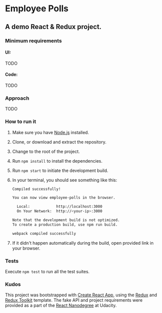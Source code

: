 # Employee Polls

## A demo React & Redux project.

### Minimum requirements

#### UI:

TODO

#### Code:

TODO

### Approach

TODO

### How to run it

1. Make sure you have [Node.js](https://docs.npmjs.com/downloading-and-installing-node-js-and-npm) installed.
2. Clone, or download and extract the repository.
3. Change to the root of the project.
4. Run `npm install` to install the dependencies.
5. Run `npm start` to initiate the development build.
6. In your terminal, you should see something like this:

   ```bash
   Compiled successfully!

   You can now view employee-polls in the browser.

     Local:            http://localhost:3000
     On Your Network:  http://<your-ip>:3000

   Note that the development build is not optimized.
   To create a production build, use npm run build.

   webpack compiled successfully
   ```
7. If it didn't happen automatically during the build, open provided link in your browser.

### Tests

Execute `npm test` to run all the test suites.

### Kudos

This project was bootstrapped with [Create React App](https://github.com/facebook/create-react-app), using the [Redux](https://redux.js.org/) and [Redux Toolkit](https://redux-toolkit.js.org/) template. The fake API and project requirements were provided as a part of the [React Nanodegree](https://www.udacity.com/course/react-nanodegree--nd019) at Udacity.
